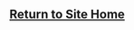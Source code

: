 [Return to Site Home](https://hughmcdougall.github.io/)
---------------------------------------------------------------------------